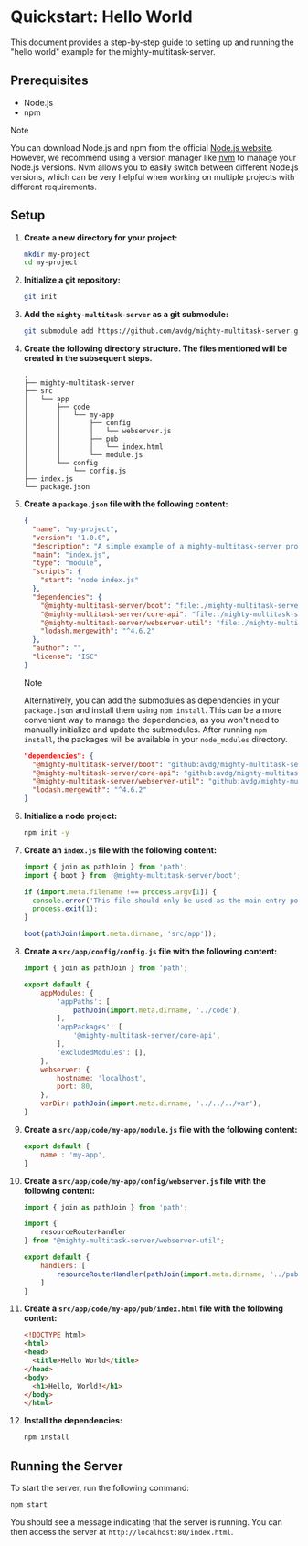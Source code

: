 # Quickstart: Hello World

This document provides a step-by-step guide to setting up and running the "hello world" example for the mighty-multitask-server.

## Prerequisites

- Node.js
- npm

> [!NOTE]
> You can download Node.js and npm from the official [Node.js website](https://nodejs.org/). However, we recommend using a version manager like [nvm](https://github.com/nvm-sh/nvm) to manage your Node.js versions. Nvm allows you to easily switch between different Node.js versions, which can be very helpful when working on multiple projects with different requirements.

## Setup

1. **Create a new directory for your project:**

   ```bash
   mkdir my-project
   cd my-project
   ```

2. **Initialize a git repository:**

   ```bash
   git init
   ```

3. **Add the `mighty-multitask-server` as a git submodule:**

   ```bash
   git submodule add https://github.com/avdg/mighty-multitask-server.git mighty-multitask-server
   ```

4. **Create the following directory structure. The files mentioned will be created in the subsequent steps.**

   ```
   .
   ├── mighty-multitask-server
   ├── src
   │   └── app
   │       ├── code
   │       │   └── my-app
   │       │       ├── config
   │       │       │   └── webserver.js
   │       │       ├── pub
   │       │       │   └── index.html
   │       │       └── module.js
   │       └── config
   │           └── config.js
   ├── index.js
   └── package.json
   ```

5. **Create a `package.json` file with the following content:**

   ```json
   {
     "name": "my-project",
     "version": "1.0.0",
     "description": "A simple example of a mighty-multitask-server project.",
     "main": "index.js",
     "type": "module",
     "scripts": {
       "start": "node index.js"
     },
     "dependencies": {
       "@mighty-multitask-server/boot": "file:./mighty-multitask-server/lib/mighty-multitask-server/boot",
       "@mighty-multitask-server/core-api": "file:./mighty-multitask-server/lib/mighty-multitask-server/core-api",
       "@mighty-multitask-server/webserver-util": "file:./mighty-multitask-server/lib/mighty-multitask-server/webserver-util",
       "lodash.mergewith": "^4.6.2"
     },
     "author": "",
     "license": "ISC"
   }
   ```

   > [!NOTE]
   > Alternatively, you can add the submodules as dependencies in your `package.json` and install them using `npm install`. This can be a more convenient way to manage the dependencies, as you won't need to manually initialize and update the submodules. After running `npm install`, the packages will be available in your `node_modules` directory.
   >
   > ```json
   > "dependencies": {
   >   "@mighty-multitask-server/boot": "github:avdg/mighty-multitask-server#lib/mighty-multitask-server/boot",
   >   "@mighty-multitask-server/core-api": "github:avdg/mighty-multitask-server#lib/mighty-multitask-server/core-api",
   >   "@mighty-multitask-server/webserver-util": "github:avdg/mighty-multitask-server#lib/mighty-multitask-server/webserver-util",
   >   "lodash.mergewith": "^4.6.2"
   > }
   > ```

6. **Initialize a node project:**

   ```bash
   npm init -y
   ```

7. **Create an `index.js` file with the following content:**

   ```javascript
   import { join as pathJoin } from 'path';
   import { boot } from '@mighty-multitask-server/boot';

   if (import.meta.filename !== process.argv[1]) {
     console.error('This file should only be used as the main entry point');
     process.exit(1);
   }

   boot(pathJoin(import.meta.dirname, 'src/app'));
   ```

8. **Create a `src/app/config/config.js` file with the following content:**

   ```javascript
   import { join as pathJoin } from 'path';

   export default {
       appModules: {
           'appPaths': [
               pathJoin(import.meta.dirname, '../code'),
           ],
           'appPackages': [
               '@mighty-multitask-server/core-api',
           ],
           'excludedModules': [],
       },
       webserver: {
           hostname: 'localhost',
           port: 80,
       },
       varDir: pathJoin(import.meta.dirname, '../../../var'),
   }
   ```

9. **Create a `src/app/code/my-app/module.js` file with the following content:**

   ```javascript
   export default {
       name : 'my-app',
   }
   ```

10. **Create a `src/app/code/my-app/config/webserver.js` file with the following content:**

    ```javascript
    import { join as pathJoin } from 'path';

    import {
        resourceRouterHandler
    } from "@mighty-multitask-server/webserver-util";

    export default {
        handlers: [
            resourceRouterHandler(pathJoin(import.meta.dirname, '../pub')),
        ]
    }
    ```

11. **Create a `src/app/code/my-app/pub/index.html` file with the following content:**

    ```html
    <!DOCTYPE html>
    <html>
    <head>
      <title>Hello World</title>
    </head>
    <body>
      <h1>Hello, World!</h1>
    </body>
    </html>
    ```

12. **Install the dependencies:**

    ```bash
    npm install
    ```

## Running the Server

To start the server, run the following command:

```bash
npm start
```

You should see a message indicating that the server is running. You can then access the server at `http://localhost:80/index.html`.
